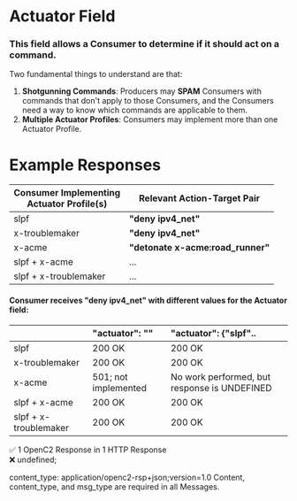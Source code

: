 # Actuator Field

### This field allows a Consumer to determine if it should act on a command.

Two fundamental things to understand are that:

1. **Shotgunning Commands**: Producers may **SPAM** Consumers with commands that don't apply to those Consumers, and the Consumers need a way to know which commands are applicable to them.
1. **Multiple Actuator Profiles**: Consumers may implement more than one Actuator Profile.



# Example Responses

|Consumer Implementing <br> Actuator Profile(s)| Relevant Action-Target Pair |
|-|-|
|slpf |**"deny ipv4_net"** |
|x-troublemaker | **"deny ipv4_net"**  |
|x-acme | **"detonate x-acme:road_runner"** |
|slpf + x-acme | ... |
|slpf + x-troublemaker | ... |

#### Consumer receives "deny ipv4_net" with different values for the Actuator field:


|             |"actuator": "" | "actuator": {"slpf".. |
|-|:-|:-|
|slpf| 200 OK             | 200 OK |
|x-troublemaker| 200 OK             | 200 OK |
|x-acme| 501; not implemented                                                        | No work performed, but response is UNDEFINED |
|slpf + x-acme| 200 OK                                                          | 200 OK |
|slpf + x-troublemaker| 200 OK                                                          | 200 OK |




&#x2705; 1 OpenC2 Response in 1 HTTP Response     
&#x274C; undefined;

content_type: application/openc2-rsp+json;version=1.0
Content, content_type, and msg_type are required in all Messages.
